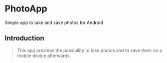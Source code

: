 # PhotoApp
Simple app to take and save photos for Android

## Introduction

> This app provides the possibility to take photos and to save them on a mobile device afterwards. 
